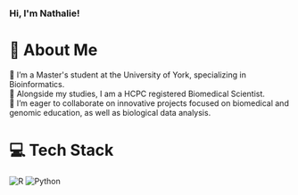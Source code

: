 
### Hi, I'm Nathalie!

# 💫 About Me
👀 I’m a Master's student at the University of York, specializing in Bioinformatics.<br>🌱 Alongside my studies, I am a HCPC registered Biomedical Scientist.<br>💞️ I’m eager to collaborate on innovative projects focused on biomedical and genomic education, as well as biological data analysis.


# 💻 Tech Stack
![R](https://img.shields.io/badge/r-%23276DC3.svg?style=for-the-badge&logo=r&logoColor=white) ![Python](https://img.shields.io/badge/python-3670A0?style=for-the-badge&logo=python&logoColor=ffdd54)


